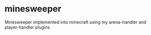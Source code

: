# minesweeper

Minesweeper implemented into minecraft using my arena-handler and player-handler plugins